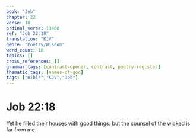 ```yaml
---
book: "Job"
chapter: 22
verse: 18
ordinal_verse: 13408
ref: "Job 22:18"
translation: "KJV"
genre: "Poetry/Wisdom"
word_count: 18
topics: []
cross_references: []
grammar_tags: [contrast-opener, contrast, poetry-register]
thematic_tags: [names-of-god]
tags: ["Bible","KJV","Job"]
---
```


# Job 22:18

Yet he filled their houses with good things: but the counsel of the wicked is far from me.
